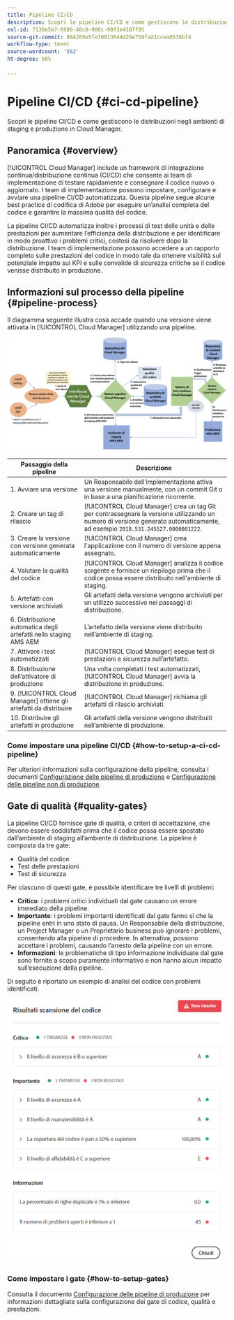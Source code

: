 ```yaml
---
title: Pipeline CI/CD
description: Scopri le pipeline CI/CD e come gestiscono le distribuzioni negli ambienti di staging e produzione in Cloud Manager.
exl-id: 7130e5b7-6986-48c8-900c-90f3e4187f91
source-git-commit: 984269e5fe70913644d26e759fa21ccea0536bf4
workflow-type: tm+mt
source-wordcount: '562'
ht-degree: 56%

---
```



# Pipeline CI/CD {#ci-cd-pipeline}

Scopri le pipeline CI/CD e come gestiscono le distribuzioni negli ambienti di staging e produzione in Cloud Manager.

## Panoramica {#overview}

[!UICONTROL Cloud Manager] include un framework di integrazione continua/distribuzione continua (CI/CD) che consente ai team di implementazione di testare rapidamente e consegnare il codice nuovo o aggiornato. I team di implementazione possono impostare, configurare e avviare una pipeline CI/CD automatizzata. Questa pipeline segue alcune best practice di codifica di Adobe per eseguire un’analisi completa del codice e garantire la massima qualità del codice.

La pipeline CI/CD automatizza inoltre i processi di test delle unità e delle prestazioni per aumentare l’efficienza della distribuzione e per identificare in modo proattivo i problemi critici, costosi da risolvere dopo la distribuzione. I team di implementazione possono accedere a un rapporto completo sulle prestazioni del codice in modo tale da ottenere visibilità sul potenziale impatto sui KPI e sulle convalide di sicurezza critiche se il codice venisse distribuito in produzione.

## Informazioni sul processo della pipeline {#pipeline-process}

Il diagramma seguente illustra cosa accade quando una versione viene attivata in [!UICONTROL Cloud Manager] utilizzando una pipeline.

![Il processo della pipeline](/help/assets/screen_shot_2018-05-30at82457pm.png)

| Passaggio della pipeline | Descrizione |
| --- | --- |
| 1. Avviare una versione | Un Responsabile dell’implementazione attiva una versione manualmente, con un commit Git o in base a una pianificazione ricorrente. |
| 2. Creare un tag di rilascio | [!UICONTROL Cloud Manager] crea un tag Git per contrassegnare la versione utilizzando un numero di versione generato automaticamente, ad esempio `2018.531.245527.0000001222`. |
| 3. Creare la versione con versione generata automaticamente | [!UICONTROL Cloud Manager] crea l&#39;applicazione con il numero di versione appena assegnato. |
| 4. Valutare la qualità del codice | [!UICONTROL Cloud Manager] analizza il codice sorgente e fornisce un riepilogo prima che il codice possa essere distribuito nell&#39;ambiente di staging. |
| 5. Artefatti con versione archiviati | Gli artefatti della versione vengono archiviati per un utilizzo successivo nei passaggi di distribuzione. |
| 6. Distribuzione automatica degli artefatti nello staging AMS AEM | L’artefatto della versione viene distribuito nell’ambiente di staging. |
| 7. Attivare i test automatizzati | [!UICONTROL Cloud Manager] esegue test di prestazioni e sicurezza sull’artefatto. |
| 8. Distribuzione dell’attivatore di produzione | Una volta completati i test automatizzati, [!UICONTROL Cloud Manager] avvia la distribuzione in produzione. |
| 9. [!UICONTROL Cloud Manager] ottiene gli artefatti da distribuire | [!UICONTROL Cloud Manager] richiama gli artefatti di rilascio archiviati. |
| 10. Distribuire gli artefatti in produzione | Gli artefatti della versione vengono distribuiti nell’ambiente di produzione. |

### Come impostare una pipeline CI/CD {#how-to-setup-a-ci-cd-pipeline}

Per ulteriori informazioni sulla configurazione della pipeline, consulta i documenti [Configurazione delle pipeline di produzione](/help/using/production-pipelines.md) e [Configurazione delle pipeline non di produzione](/help/using/non-production-pipelines.md).

## Gate di qualità {#quality-gates}

La pipeline CI/CD fornisce gate di qualità, o criteri di accettazione, che devono essere soddisfatti prima che il codice possa essere spostato dall’ambiente di staging all’ambiente di distribuzione. La pipeline è composta da tre gate:

* Qualità del codice
* Test delle prestazioni
* Test di sicurezza

Per ciascuno di questi gate, è possibile identificare tre livelli di problemi:

* **Critico**: i problemi critici individuati dal gate causano un errore immediato della pipeline.
* **Importante**: i problemi importanti identificati dal gate fanno sì che la pipeline entri in uno stato di pausa. Un Responsabile della distribuzione, un Project Manager o un Proprietario business può ignorare i problemi, consentendo alla pipeline di procedere. In alternativa, possono accettare i problemi, causando l’arresto della pipeline con un errore.
* **Informazioni**: le problematiche di tipo informazione individuate dal gate sono fornite a scopo puramente informativo e non hanno alcun impatto sull’esecuzione della pipeline.

Di seguito è riportato un esempio di analisi del codice con problemi identificati.

![Esempio di analisi del codice](/help/assets/quality-gate-failed.png)

### Come impostare i gate {#how-to-setup-gates}

Consulta il documento [Configurazione delle pipeline di produzione](/help/using/production-pipelines.md) per informazioni dettagliate sulla configurazione dei gate di codice, qualità e prestazioni.
